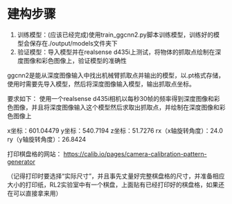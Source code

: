 # 建构步骤

1. 训练模型：(应该已经完成)使用train_ggcnn2.py脚本训练模型，训练好的模型会保存在./output/models文件夹下
2. 验证模型：导入模型并在realsense d435i上测试，将物体的抓取点绘制在深度图像和彩色图像上，验证模型的准确性

ggcnn2是能从深度图像输入中找出机械臂抓取点并输出的模型，以.pt格式存储，使用时需要先导入模型，然后将深度图像输入模型，输出抓取点坐标。

要求如下：
使用一个realsense d435i相机以每秒30帧的频率得到深度图像和彩色图像，并且将深度图像输入这个模型然后求取出抓取点，并绘制在深度图像和彩色图像上


x坐标：601.04479 y坐标：540.7194 z坐标：51.7276 rx（x轴旋转角度）：24.0 ry（y轴旋转角度）：26.8424

打印棋盘格的网站：
https://calib.io/pages/camera-calibration-pattern-generator

（记得打印时要选择“实际尺寸”，并且事先丈量好完整棋盘格的尺寸，并准备相应大小的打印纸，RL2实验室中有一个棋盘，上面贴有已经打印好的棋盘格，如果还在可以直接拿来用）